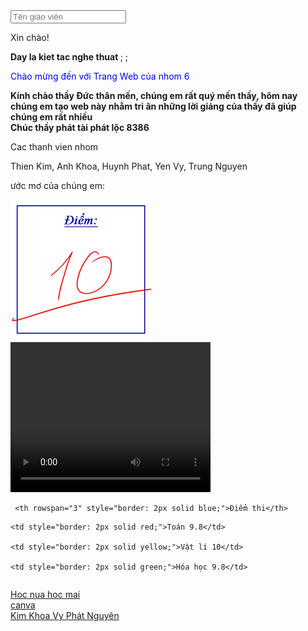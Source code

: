 <!DOCTYPE html>
<html>
<head>
        <input type="text" id="ten" placeholder="Tên giáo viên">
    <p id="ketqua">Xin chào!</p>
 <b> Day la kiet tac nghe thuat </b>
 <link rel="stylesheet" href="style.css">;
 <link rel="stylesheet" href="style1.css">;
</head>
<head>
<body>
       <p style="color: blue;">Chào mừng đến với Trang Web của nhom 6</p>
   <b> Kính chào thầy Đức thân mến, chúng em rất quý mến thầy, hôm nay chúng em tạo web này nhằm tri ân những lời giảng của thầy đã giúp chúng em rất nhiều</b>
   <br>
   <b> Chúc thầy phát tài phát lộc 8386</b>
 <p>Cac thanh vien nhom<p>
                  <a>Thien Kim, Anh Khoa, Huynh Phat, Yen Vy, Trung Nguyen</a>
   <p> ước mơ của chúng em: <p>
  <img src="images.png">
 <video width="320" height="240" controls>
 <source src="lop.mp4" type="video/mp4">
 <source src="lop.ogg" type="video/ogg">
 Your browser does not support the video tag
 </video>
   <table style="border-collapse: collapse;">
  <tr>

     <th rowspan="3" style="border: 2px solid blue;">Điểm thi</th>

  </tr>

  <tr>

    <td style="border: 2px solid red;">Toán 9.8</td>

    <td style="border: 2px solid yellow;">Vật lí 10</td>

    <td style="border: 2px solid green;">Hóa học 9.8</td>

  </tr>

</table>
   <a href="https://www.vietjack.com/">Hoc nua hoc mai </a>
   <br>
   <a href="https://www.canva.com/design/DAGWUno2RiE/Ek5QNr1wtd8SDvla8EMnpg/edit/">canva </a>
   <br>
    <a href="https://docs.google.com/document/d/13XveNJxCFG7XaLzErjeSDTFjfHWGlyjmxKqzblpvp5E/edit?usp=sharing"> Kim </a>
    <a href="https://docs.google.com/document/d/1rxUfQHEtV7m2y5Tx12O5Dokbmfnq3SVTHYgGkObC6GU/edit?usp=sharing"> Khoa </a>
    <a href="https://docs.google.com/document/d/1VbOndIsti1IDW2ars7HLYwiom4ERTsaP7jcfbmlkkUE/edit?usp=sharing"> Vy </a>
    <a href="https://docs.google.com/document/d/1dBDkJDOV1oQBQUtVwdKD9TnwpQ4_7fq2Uu7enHJf0Xg/edit?usp=sharing"> Phát </a>
    <a href="https://docs.google.com/document/d/13uDmjTviB_Gd5j0ldSPUxZsMiQz0zpdeHX0rSLdm-6A/edit?usp=sharing"> Nguyên </a>
<body>
</html>
